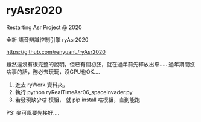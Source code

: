 # ryAsr2020
Restarting Asr Project @ 2020

全新 語音辨識控制引擎 ryAsr2020

https://github.com/renyuanL/ryAsr2020

雖然還沒有很完整的說明，但已有個初胚，就在過年前先釋放出來..... 
過年期間沒啥事的話，務必去玩玩，沒GPU也OK....

1. 進去 ryWork 資料夾， 
2. 執行 
    python ryRealTimeAsr06_spaceInvader.py 
3. 若發現缺少啥 模組， 就 pip install 啥模組，直到能跑

PS: 麥可風要先接好....
